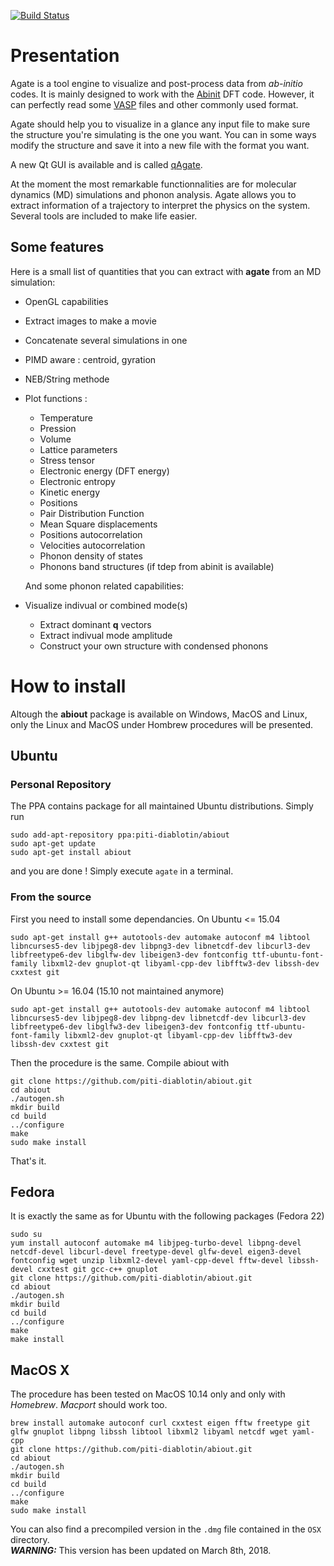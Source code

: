 [![Build Status](https://travis-ci.org/piti-diablotin/abiout.svg?branch=master)](https://travis-ci.org/piti-diablotin/abiout)
# Presentation
Agate is a tool engine to visualize and post-process data from *ab-initio* codes.
It is mainly designed to work with the [Abinit](www.abinit.org "Abinit website") DFT code. However, it can perfectly read some [VASP](www.vasp.at "VASP website") files and other commonly used format. 

Agate should help you to visualize in a glance any input file to make sure the structure you're simulating is the one you want.
You can in some ways modify the structure and save it into a new file with the format you want.

A new Qt GUI is available and is called [qAgate](https://github.com/piti-diablotin/qAgate).

At the moment the most remarkable functionnalities are for molecular dynamics (MD) simulations and phonon analysis. Agate allows you to extract information of a trajectory to interpret the physics on the system. Several tools are included to make life easier.

## Some features
Here is a small list of quantities that you can extract with **agate** from an MD simulation:
- OpenGL capabilities
- Extract images to make a movie
- Concatenate several simulations in one 
- PIMD aware : centroid, gyration
- NEB/String methode
- Plot functions :
  * Temperature
  * Pression
  * Volume
  * Lattice parameters
  * Stress tensor
  * Electronic energy (DFT energy)
  * Electronic entropy
  * Kinetic energy
  * Positions
  * Pair Distribution Function
  * Mean Square displacements
  * Positions autocorrelation
  * Velocities autocorrelation
  * Phonon density of states
  * Phonons band structures (if tdep from abinit is available)

  And some phonon related capabilities:
- Visualize indivual or combined mode(s)
  - Extract dominant **q** vectors
  - Extract indivual mode amplitude
  - Construct your own structure with condensed phonons  

# How to install
  Altough the **abiout** package is available on Windows, MacOS and Linux, only the Linux and MacOS under Hombrew procedures will be presented.

## Ubuntu 

### Personal Repository
  The PPA contains package for all maintained Ubuntu distributions.
  Simply run 
  ```
  sudo add-apt-repository ppa:piti-diablotin/abiout
  sudo apt-get update
  sudo apt-get install abiout
  ```
  and you are done !
  Simply execute `agate` in a terminal.

### From the source
  First you need to install some dependancies.
  On Ubuntu <= 15.04
  ```
  sudo apt-get install g++ autotools-dev automake autoconf m4 libtool libncurses5-dev libjpeg8-dev libpng3-dev libnetcdf-dev libcurl3-dev libfreetype6-dev libglfw-dev libeigen3-dev fontconfig ttf-ubuntu-font-family libxml2-dev gnuplot-qt libyaml-cpp-dev libfftw3-dev libssh-dev cxxtest git
  ```
On Ubuntu >= 16.04 (15.10 not maintained anymore)
  ```
  sudo apt-get install g++ autotools-dev automake autoconf m4 libtool libncurses5-dev libjpeg8-dev libpng-dev libnetcdf-dev libcurl3-dev libfreetype6-dev libglfw3-dev libeigen3-dev fontconfig ttf-ubuntu-font-family libxml2-dev gnuplot-qt libyaml-cpp-dev libfftw3-dev libssh-dev cxxtest git
  ```
  Then the procedure is the same.
  Compile abiout with
  ```
  git clone https://github.com/piti-diablotin/abiout.git
  cd abiout
  ./autogen.sh
  mkdir build
  cd build
  ../configure 
  make
  sudo make install
  ```
  That's it.

## Fedora
  It is exactly the same as for Ubuntu with the following packages (Fedora 22)
  ```
  sudo su
  yum install autoconf automake m4 libjpeg-turbo-devel libpng-devel netcdf-devel libcurl-devel freetype-devel glfw-devel eigen3-devel fontconfig wget unzip libxml2-devel yaml-cpp-devel fftw-devel libssh-devel cxxtest git gcc-c++ gnuplot
  git clone https://github.com/piti-diablotin/abiout.git
  cd abiout
  ./autogen.sh
  mkdir build
  cd build
  ../configure
  make
  make install
  ```
## MacOS X
  The procedure has been tested on MacOS 10.14 only and only with *Homebrew*. *Macport* should work too.
  ```
  brew install automake autoconf curl cxxtest eigen fftw freetype git glfw gnuplot libpng libssh libtool libxml2 libyaml netcdf wget yaml-cpp
  git clone https://github.com/piti-diablotin/abiout.git
  cd abiout
  ./autogen.sh
  mkdir build
  cd build
  ../configure
  make
  sudo make install
  ```
  You can also find a precompiled version in the `.dmg` file contained in the `OSX` directory.  
  ***WARNING:*** This version has been updated on March 8th, 2018.
